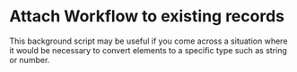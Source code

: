 # Attach Workflow to existing records

This background script may be useful if you come 
across a situation where it would be necessary to convert 
elements to a specific type such as string or number.